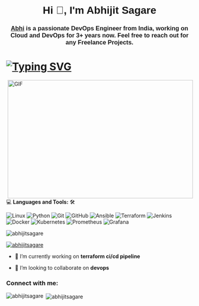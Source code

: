 <!-- Header Section -->
<h1 align="center"><font face="Arial">Hi 👋, I'm Abhijit Sagare <a href="/"></a></font></h1>
<h3 align="center"><font face="Arial"><a href="https://www.linkedin.com/in/abhijit-sagare/" target="_blank" rel="noreferrer">Abhi</a> is a passionate DevOps Engineer from India, working on Cloud and DevOps for 3+ years now. Feel free to reach out for any Freelance Projects.</font></h3>
<h1><a href="https://git.io/typing-svg"><img src="https://readme-typing-svg.demolab.com?font=Fira+Code&weight=500&size=28&pause=1000&color=0FF7000&center=true&vCenter=true&width=1200&height=60&lines=Hi+%F0%9F%91%8B%2C+Explore+world+of+Cloud+%26+DevOps+;With+ABhijit+Sagare%2C+Let's+connect!+" alt="Typing SVG" /></a></h1>

 <img align="right" alt="GIF" src="https://github.com/abhisheknaiidu/abhisheknaiidu/blob/master/code.gif?raw=true" width="500" height="320" />
  
💻 **Languages and Tools:** 🛠️<br>

![Linux](https://img.shields.io/badge/-Linux-black?style=flat-square&logo=Linux)
![Python](https://img.shields.io/badge/-Python-black?style=flat-square&logo=Python)
![Git](https://img.shields.io/badge/-Git-black?style=flat-square&logo=git)
![GitHub](https://img.shields.io/badge/-GitHub-181717?style=flat-square&logo=github)
![Ansible](https://img.shields.io/badge/-Ansible-black?style=flat-square&logo=Ansible)
![Terraform](https://img.shields.io/badge/-Terraform-black?style=flat-square&logo=Terraform)
![Jenkins](https://img.shields.io/badge/-Jenkins-black?style=flat-square&logo=jenkins)
![Docker](https://img.shields.io/badge/-Docker-black?style=flat-square&logo=docker)
![Kubernetes](https://img.shields.io/badge/-Kubernetes-black?style=flat-square&logo=Kubernetes)
![Prometheus](https://img.shields.io/badge/-Prometheus-black?style=flat-square&logo=Prometheus)
![Grafana](https://img.shields.io/badge/-Grafana-black?style=flat-square&logo=Grafana)





<p align="left"> <img src="https://komarev.com/ghpvc/?username=abhijitsagare&label=Profile%20views&color=0e75b6&style=flat" alt="abhijitsagare" /> </p>

<p align="left"> <a href="https://github.com/ryo-ma/github-profile-trophy"><img src="https://github-profile-trophy.vercel.app/?username=abhijitsagare" alt="abhijitsagare" /></a> </p>

- 🔭 I’m currently working on **terraform ci/cd pipeline**

- 👯 I’m looking to collaborate on **devops**

<h3 align="left">Connect with me:</h3>
<p align="left">
</p>

<p><img align="left" src="https://github-readme-stats.vercel.app/api/top-langs?username=abhijitsagare&show_icons=true&locale=en&layout=compact" alt="abhijitsagare" /></p>

<p>&nbsp;<img align="center" src="https://github-readme-stats.vercel.app/api?username=abhijitsagare&show_icons=true&locale=en" alt="abhijitsagare" /></p>
